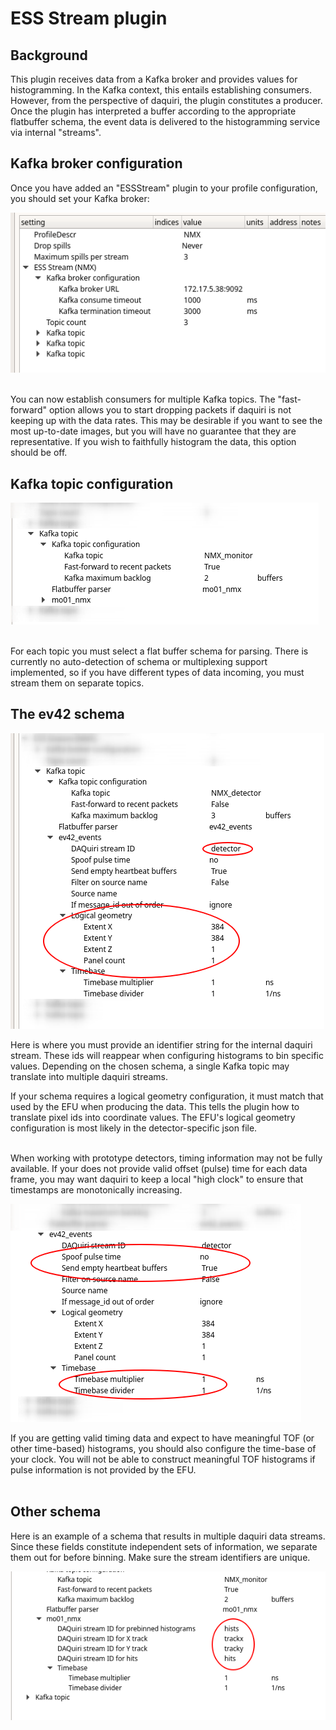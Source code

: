 # ESS Stream plugin

## Background
This plugin receives data from a Kafka broker and provides values for histogramming. 
In the Kafka context, this entails establishing consumers. However, from the perspective of 
daquiri, the plugin constitutes a producer. Once the plugin has interpreted a buffer 
according to the appropriate flatbuffer schema, the event data is delivered to the histogramming 
service via internal "streams".

## Kafka broker configuration
Once you have added an "ESSStream" plugin to your profile configuration, you should set your
Kafka broker: 


![screenshot](general.png)
<br><br>


You can now establish consumers for multiple Kafka topics. The "fast-forward" option allows
you to start dropping packets if daquiri is not keeping up with the data rates. This may be
desirable if you want to see the most up-to-date images, but you will have no guarantee that
they are representative. If you wish to faithfully histogram the data, this option should
be off.

## Kafka topic configuration

![screenshot](topic.png)
<br><br>

For each topic you must select a flat buffer schema for parsing. There is currently no
auto-detection of schema or multiplexing support implemented, so if you have different
types of data incoming, you must stream them on separate topics.

## The ev42 schema
![screenshot](stream_geometry.png)

Here is where you must provide an identifier string for the internal daquiri stream. These ids will
reappear when configuring histograms to bin specific values. Depending on the chosen schema,
a single Kafka topic may translate into multiple daquiri streams.

If your schema requires a logical geometry configuration, it must match that used by the EFU
when producing the data. This tells the plugin how to translate pixel ids into coordinate
values. The EFU's logical geometry configuration is most likely in the detector-specific json file.
<br><br>

When working with prototype detectors, timing information may not be fully available. If your
does not provide valid offset (pulse) time for each data frame, you may want daquiri
to keep a local "high clock" to ensure that timestamps are monotonically increasing.

![screenshot](time_interpretation.png)

If you are getting valid timing data and expect to have meaningful TOF (or other time-based)
histograms, you should also configure the time-base of your clock. You will not be able to construct
meaningful TOF histograms if pulse information is not provided by the EFU.
<br><br>

## Other schema
Here is an example of a schema that results in multiple daquiri data streams. Since these 
fields constitute independent sets of information, we separate them out for before binning. Make sure the
stream identifiers are unique.

![screenshot](more_streams.png)
<br><br>

